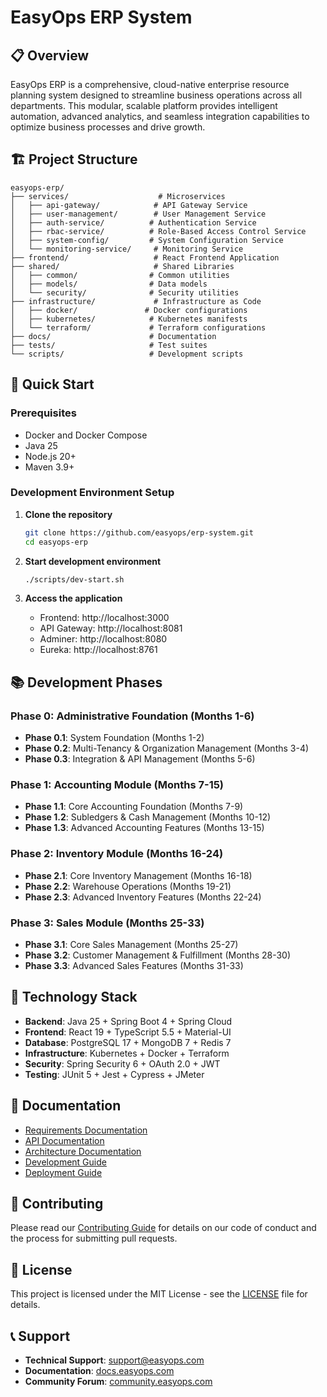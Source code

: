 # EasyOps ERP System

## 📋 Overview

EasyOps ERP is a comprehensive, cloud-native enterprise resource planning system designed to streamline business operations across all departments. This modular, scalable platform provides intelligent automation, advanced analytics, and seamless integration capabilities to optimize business processes and drive growth.

## 🏗️ Project Structure

```
easyops-erp/
├── services/                    # Microservices
│   ├── api-gateway/            # API Gateway Service
│   ├── user-management/        # User Management Service
│   ├── auth-service/          # Authentication Service
│   ├── rbac-service/          # Role-Based Access Control Service
│   ├── system-config/         # System Configuration Service
│   └── monitoring-service/     # Monitoring Service
├── frontend/                   # React Frontend Application
├── shared/                     # Shared Libraries
│   ├── common/                # Common utilities
│   ├── models/                # Data models
│   └── security/              # Security utilities
├── infrastructure/             # Infrastructure as Code
│   ├── docker/               # Docker configurations
│   ├── kubernetes/            # Kubernetes manifests
│   └── terraform/             # Terraform configurations
├── docs/                      # Documentation
├── tests/                     # Test suites
└── scripts/                   # Development scripts
```

## 🚀 Quick Start

### Prerequisites
- Docker and Docker Compose
- Java 25
- Node.js 20+
- Maven 3.9+

### Development Environment Setup

1. **Clone the repository**
   ```bash
   git clone https://github.com/easyops/erp-system.git
   cd easyops-erp
   ```

2. **Start development environment**
   ```bash
   ./scripts/dev-start.sh
   ```

3. **Access the application**
   - Frontend: http://localhost:3000
   - API Gateway: http://localhost:8081
   - Adminer: http://localhost:8080
   - Eureka: http://localhost:8761

## 📚 Development Phases

### Phase 0: Administrative Foundation (Months 1-6)
- **Phase 0.1**: System Foundation (Months 1-2)
- **Phase 0.2**: Multi-Tenancy & Organization Management (Months 3-4)
- **Phase 0.3**: Integration & API Management (Months 5-6)

### Phase 1: Accounting Module (Months 7-15)
- **Phase 1.1**: Core Accounting Foundation (Months 7-9)
- **Phase 1.2**: Subledgers & Cash Management (Months 10-12)
- **Phase 1.3**: Advanced Accounting Features (Months 13-15)

### Phase 2: Inventory Module (Months 16-24)
- **Phase 2.1**: Core Inventory Management (Months 16-18)
- **Phase 2.2**: Warehouse Operations (Months 19-21)
- **Phase 2.3**: Advanced Inventory Features (Months 22-24)

### Phase 3: Sales Module (Months 25-33)
- **Phase 3.1**: Core Sales Management (Months 25-27)
- **Phase 3.2**: Customer Management & Fulfillment (Months 28-30)
- **Phase 3.3**: Advanced Sales Features (Months 31-33)

## 🔧 Technology Stack

- **Backend**: Java 25 + Spring Boot 4 + Spring Cloud
- **Frontend**: React 19 + TypeScript 5.5 + Material-UI
- **Database**: PostgreSQL 17 + MongoDB 7 + Redis 7
- **Infrastructure**: Kubernetes + Docker + Terraform
- **Security**: Spring Security 6 + OAuth 2.0 + JWT
- **Testing**: JUnit 5 + Jest + Cypress + JMeter

## 📖 Documentation

- [Requirements Documentation](../requirements/)
- [API Documentation](docs/api/)
- [Architecture Documentation](docs/architecture/)
- [Development Guide](docs/development/)
- [Deployment Guide](docs/deployment/)

## 🤝 Contributing

Please read our [Contributing Guide](CONTRIBUTING.md) for details on our code of conduct and the process for submitting pull requests.

## 📄 License

This project is licensed under the MIT License - see the [LICENSE](LICENSE) file for details.

## 📞 Support

- **Technical Support**: [support@easyops.com](mailto:support@easyops.com)
- **Documentation**: [docs.easyops.com](https://docs.easyops.com)
- **Community Forum**: [community.easyops.com](https://community.easyops.com)
